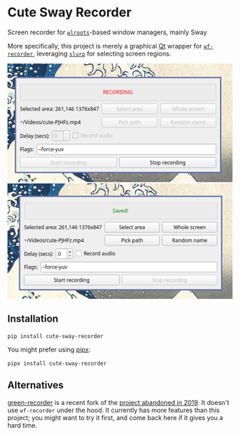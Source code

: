 # Cute Sway Recorder

Screen recorder for [`wlroots`](https://gitlab.freedesktop.org/wlroots/wlroots/)-based window managers, mainly Sway

More specifically, this project is merely a graphical [Qt](https://www.qt.io/) wrapper for
[`wf-recorder`](https://github.com/ammen99/wf-recorder), leveraging
[`slurp`](https://github.com/emersion/slurp) for selecting screen regions.

![](screenshots/recording.png)
![](screenshots/done.png)

## Installation
``` shell
pip install cute-sway-recorder
```

You might prefer using [pipx](https://pypa.github.io/pipx/):
``` shell
pipx install cute-sway-recorder
```

## Alternatives
[green-recorder](https://github.com/dvershinin/green-recorder) is a recent fork of the [project
abandoned in 2019](https://github.com/mhsabbagh/green-recorder). It doesn't use `wf-recorder` under
the hood. It currently has more features than this project; you might want to try it first, and
come back here if it gives you a hard time.
